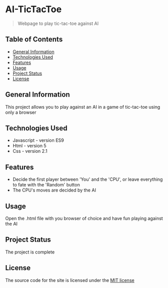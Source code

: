# AI-TicTacToe
> Webpage to play tic-tac-toe against AI

## Table of Contents
* [General Information](#general-information)
* [Technologies Used](#technologies-used)
* [Features](#features)
* [Usage](#usage)
* [Project Status](#project-status)
* [License](#license)


## General Information
This project allows you to play against an AI in a game of tic-tac-toe using only a browser

## Technologies Used
- Javascript - version ES9
- Html - version 5
- Css - version 2.1


## Features
- Decide the first player between 'You' and the 'CPU', or leave everything to fate with the 'Random' button
- The CPU's moves are decided by the AI


## Usage
Open the .html file with you browser of choice and have fun playing against the AI


## Project Status
The project is complete


## License
The source code for the site is licensed under the [MIT license](LICENSE)

